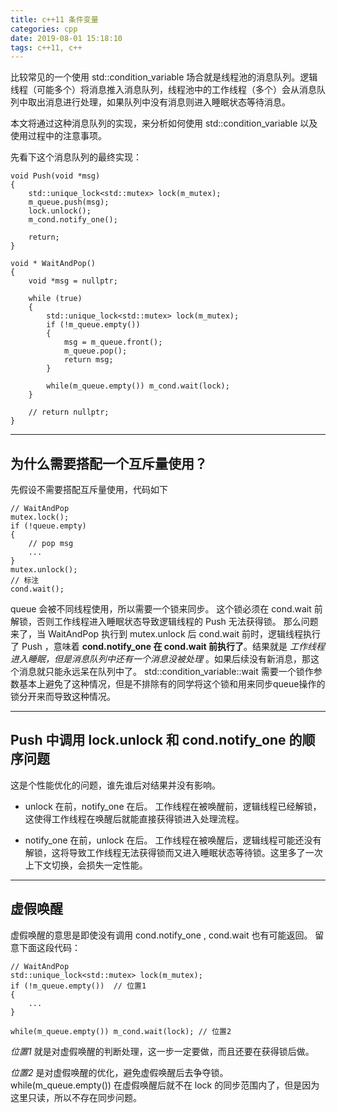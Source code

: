 ```yaml
---
title: c++11 条件变量
categories: cpp
date: 2019-08-01 15:18:10
tags: c++11, c++
---
```


比较常见的一个使用 std::condition_variable  场合就是线程池的消息队列。逻辑线程（可能多个）将消息推入消息队列，线程池中的工作线程（多个）会从消息队列中取出消息进行处理，如果队列中没有消息则进入睡眠状态等待消息。

本文将通过这种消息队列的实现，来分析如何使用 std::condition_variable 以及使用过程中的注意事项。
<!--more-->

先看下这个消息队列的最终实现：

    void Push(void *msg)
    {
        std::unique_lock<std::mutex> lock(m_mutex);
        m_queue.push(msg);
        lock.unlock();
        m_cond.notify_one();

        return;
    }

    void * WaitAndPop()
    {
        void *msg = nullptr;

        while (true)
        {
            std::unique_lock<std::mutex> lock(m_mutex);
            if (!m_queue.empty())
            {
                msg = m_queue.front();
                m_queue.pop();
                return msg;
            }

            while(m_queue.empty()) m_cond.wait(lock);
        }

        // return nullptr;
    }


***
## 为什么需要搭配一个互斥量使用？

先假设不需要搭配互斥量使用，代码如下

    // WaitAndPop
    mutex.lock();
    if (!queue.empty)
    {
        // pop msg
        ...
    }
    mutex.unlock();
    // 标注
    cond.wait();

queue 会被不同线程使用，所以需要一个锁来同步。
这个锁必须在 cond.wait 前解锁，否则工作线程进入睡眠状态导致逻辑线程的 Push 无法获得锁。
那么问题来了，当 WaitAndPop 执行到 mutex.unlock 后 cond.wait 前时，逻辑线程执行了 Push ，意味着 **cond.notify_one 在 cond.wait 前执行了**。结果就是 *工作线程进入睡眠，但是消息队列中还有一个消息没被处理* 。如果后续没有新消息，那这个消息就只能永远呆在队列中了。
std::condition_variable::wait 需要一个锁作参数基本上避免了这种情况，但是不排除有的同学将这个锁和用来同步queue操作的锁分开来而导致这种情况。
    
***
## Push 中调用 lock.unlock 和 cond.notify_one 的顺序问题

这是个性能优化的问题，谁先谁后对结果并没有影响。

* unlock 在前，notify_one 在后。
    工作线程在被唤醒前，逻辑线程已经解锁，这使得工作线程在唤醒后就能直接获得锁进入处理流程。

* notify_one  在前，unlock 在后。
    工作线程在被唤醒后，逻辑线程可能还没有解锁，这将导致工作线程无法获得锁而又进入睡眠状态等待锁。这里多了一次上下文切换，会损失一定性能。
    

***
## 虚假唤醒

虚假唤醒的意思是即使没有调用 cond.notify_one , cond.wait 也有可能返回。
留意下面这段代码：

    // WaitAndPop
    std::unique_lock<std::mutex> lock(m_mutex);
    if (!m_queue.empty())  // 位置1
    {
        ...
    }

    while(m_queue.empty()) m_cond.wait(lock); // 位置2

*位置1* 就是对虚假唤醒的判断处理，这一步一定要做，而且还要在获得锁后做。

*位置2* 是对虚假唤醒的优化，避免虚假唤醒后去争夺锁。
while(m_queue.empty()) 在虚假唤醒后就不在 lock 的同步范围内了，但是因为这里只读，所以不存在同步问题。

